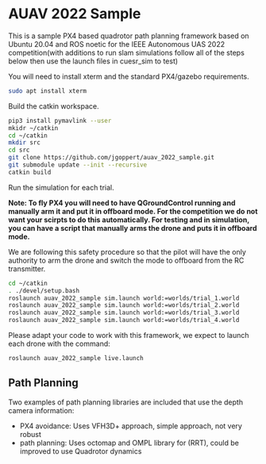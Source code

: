 # AUAV 2022 Sample

This is a sample PX4 based quadrotor path planning framework based on Ubuntu 20.04 and ROS noetic for the IEEE Autonomous UAS 2022 competition(with additions to run slam simulations follow all of the steps below then use the launch files in cuesr_sim to test)

You will need to install xterm and the standard PX4/gazebo requirements.
```bash
sudo apt install xterm
```

Build the catkin workspace.
```bash
pip3 install pymavlink --user
mkidr ~/catkin
cd ~/catkin
mkdir src
cd src
git clone https://github.com/jgoppert/auav_2022_sample.git
git submodule update --init --recursive
catkin build
```

Run the simulation for each trial.

**Note: To fly PX4 you will need to have QGroundControl running and manually arm it and put it in
offboard mode. For the competition we do not want your scirpts to do this automatically. For testing and in simulation, you can have a script that manually arms the drone and puts it in offboard mode.**

We are following this safety procedure so that the pilot will have the only 
authority to arm the drone and switch the mode to offboard from the RC transmitter.

```bash
cd ~/catkin
. ./devel/setup.bash
roslaunch auav_2022_sample sim.launch world:=worlds/trial_1.world 
roslaunch auav_2022_sample sim.launch world:=worlds/trial_2.world 
roslaunch auav_2022_sample sim.launch world:=worlds/trial_3.world 
roslaunch auav_2022_sample sim.launch world:=worlds/trial_4.world 
```

Please adapt your code to work with this framework, we expect to launch
each drone with the command:
```bash
roslaunch auav_2022_sample live.launch
```

## Path Planning

Two examples of path planning libraries are included that use the depth camera information:
* PX4 avoidance: Uses VFH3D+ approach, simple approach, not very robust
* path planning: Uses octomap and OMPL library for (RRT), could be improved to use Quadrotor dynamics
